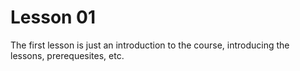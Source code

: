 # Lesson 01

The first lesson is just an introduction to the course, introducing the lessons, prerequesites, etc.